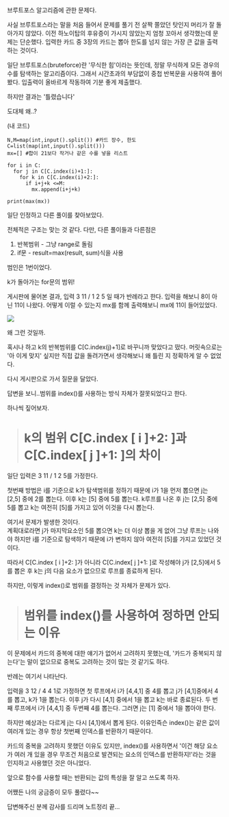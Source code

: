 브루트포스 알고리즘에 관한 문제다.

사실 브루트포스라는 말을 처음 들어서 문제를 풀기 전 살짝 쫄았던 탓인지 머리가 잘 돌아가지 않았다. 이전 하노이탑의 후유증이 가시지 않았는지 엄청 꼬아서 생각했는데 문제는 단순했다. 입력한 카드 중 3장의 카드는 뽑아 한도를 넘지 않는 가장 큰 값을 출력하는 것이다. 

일단 브루트포스(bruteforce)란 '무식한 힘'이라는 뜻인데, 정말 무식하게 모든 경우의 수를 탐색하는 알고리즘이다. 그래서 시간초과의 부담없이 중첩 반복문을 사용하여 풀어봤다. 입출력이 올바르게 작동하여 기분 좋게 제출했다.

하지만 결과는 '틀렸습니다'

도대체 왜..?

(내 코드)
```
N,M=map(int,input().split()) #카드 장수, 한도
C=list(map(int,input().split()))
mx=[] #합이 21보다 작거나 같은 수를 넣을 리스트

for i in C:
  for j in C[C.index(i)+1:]:
    for k in C[C.index(i)+2:]:
      if i+j+k <=M:
        mx.append(i+j+k)
        
print(max(mx))
```

일단 인정하고 다른 풀이를 찾아보았다. 

전체적은 구조는 맞는 것 같다. 다만, 다른 풀이들과 다른점은
1. 반복범위 - 그냥 range로 돌림
2. if문 - result=max(result, sum)식을 사용

범인은 1번이었다.

k가 돌아가는 for문의 범위!

게시판에 물어본 결과, 입력 3 11 / 1 2 5 일 때가 반례라고 한다. 입력을 해보니 8이 아닌 11이 나왔다. 어떻게 이럴 수 있는지 mx를 함께 출력해보니 mx에 11이 들어있었다.

![](https://images.velog.io/images/alswjd_0813/post/0a078957-32a4-4349-b321-2dddf9a0bef4/image.png)

왜 그런 것일까.

혹시나 하고 k의 반복범위를 C[C.index(j)+1]로 바꾸니까 맞았다고 떴다. 머릿속으로는 '아 이게 맞지' 싶지만 직접 값을 돌려가면서 생각해보니 왜 틀린 지 정확하게 알 수 없었다.

다시 게시판으로 가서 질문을 달았다.

답변을 보니..범위를 index()를 사용하는 방식 자체가 잘못되었다고 한다.

하나씩 짚어보자.

> # k의 범위 C[C.index [ i ]+2: ]과 C[C.index[ j ]+1: ]의 차이

일단 입력은 3 11 / 1 2 5를 가정한다.

첫번째 방법은 i를 기준으로 k가 탐색범위를 정하기 때문에 i가 1을 먼저 뽑으면 j는 [2,5] 중에 2를 뽑는다. 이후 k는 [5] 중에 5를 뽑는다. k루프를 나온 후 j는 [2,5] 중에 5를 뽑고 k는 여전히 [5]를 가지고 있어 이것을 다시 뽑는다. 

여기서 문제가 발생한 것이다.  
계획대로라면 j가 마지막요소인 5를 뽑으면 k는 더 이상 뽑을 게 없어 그냥 루프는 나와야 하지만 i를 기준으로 탐색하기 때문에 i가 변하지 않아 여전히 [5]를 가지고 있었던 것이다. 

따라서 C[C.index [ i ]+2: ]가 아니라 C[C.index[ j ]+1: ]로 작성해야 j가 [2,5]에서 5를 뽑은 후 k는 j의 다음 요소가 없으므로 루프를 종료하게 된다.

하지만, 이렇게 index()로 범위를 결정하는 것 자체가 문제가 있다.


> # 범위를 index()를 사용하여 정하면 안되는 이유

이 문제에서 카드의 중복에 대한 얘기가 없어서 고려하지 못했는데, '카드가 중복되지 않는다'는 말이 없으므로 중복도 고려하는 것이 많는 것 같기도 하다.

반례는 여기서 나타난다.

입력을 3 12 / 4 4 1로 가정하면
첫 루프에서 i가 [4,4,1] 중 4를 뽑고 j가 [4,1]중에서 4를 뽑고, k가 1을 뽑는다. 이후 j가 다시 [4,1] 중에서 1을 뽑고 k는 바로 종료된다. 두 번째 루프에서 i가 [4,4,1] 중 두번째 4를 뽑는다. 그러면 j는 [1] 중에서 1을 뽑아야 한다.

하지만 예상과는 다르게 j는 다시 [4,1]에서 뽑게 된다. 
이유인즉슨 index()는 같은 값이 여러개 있는 경우 항상 첫번째 인덱스를 반환하기 때문이다.

카드의 중복을 고려하지 못했던 이유도 있지만, index()를 사용하면서 '이건 해당 요소가 여러 개 있을 경우 무조건 처음으로 발견되는 요소의 인덱스를 반환하지!'라는 것을 인지하고 사용했던 것은 아니었다.

앞으로 함수를 사용할 때는 반환되는 값의 특성을 잘 알고 쓰도록 하자.

어쨌든 나의 궁금증이 모두 풀렸다~~

답변해주신 분께 감사를 드리며 노트정리 끝...



